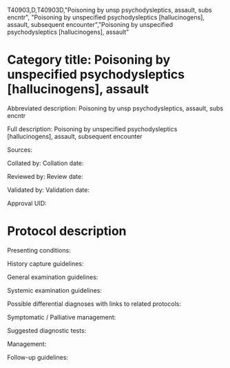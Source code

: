 T40903,D,T40903D,"Poisoning by unsp psychodysleptics, assault, subs encntr", "Poisoning by unspecified psychodysleptics [hallucinogens], assault, subsequent encounter","Poisoning by unspecified psychodysleptics [hallucinogens], assault"
# Category title: Poisoning by unspecified psychodysleptics [hallucinogens], assault

Abbreviated description: Poisoning by unsp psychodysleptics, assault, subs encntr

Full description: Poisoning by unspecified psychodysleptics [hallucinogens], assault, subsequent encounter

Sources:

Collated by:
Collation date:

Reviewed by:
Review date:

Validated by:
Validation date:

Approval UID:

# Protocol description

Presenting conditions:

History capture guidelines:

General examination guidelines:

Systemic examination guidelines:

Possible differential diagnoses with links to related protocols:

Symptomatic / Palliative management:

Suggested diagnostic tests:

Management:

Follow-up guidelines:
